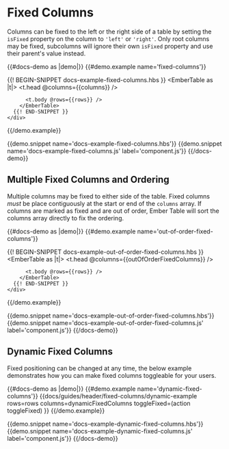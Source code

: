 # Fixed Columns

Columns can be fixed to the left or the right side of a table by setting the
`isFixed` property on the column to `'left'` or `'right'`. Only root columns
may be fixed, subcolumns will ignore their own `isFixed` property and use their
parent's value instead.

{{#docs-demo as |demo|}}
  {{#demo.example name='fixed-columns'}}
    <div class="demo-container small">
      {{! BEGIN-SNIPPET docs-example-fixed-columns.hbs }}
        <EmberTable as |t|>
          <t.head @columns={{columns}} />

          <t.body @rows={{rows}} />
        </EmberTable>
      {{! END-SNIPPET }}
    </div>
  {{/demo.example}}

  {{demo.snippet name='docs-example-fixed-columns.hbs'}}
  {{demo.snippet name='docs-example-fixed-columns.js' label='component.js'}}
{{/docs-demo}}

## Multiple Fixed Columns and Ordering

Multiple columns may be fixed to either side of the table. Fixed columns _must_
be place contiguously at the start or end of the `columns` array. If columns
are marked as fixed and are out of order, Ember Table will sort the columns
array directly to fix the ordering.

{{#docs-demo as |demo|}}
  {{#demo.example name='out-of-order-fixed-columns'}}
    <div class="demo-container small">
      {{! BEGIN-SNIPPET docs-example-out-of-order-fixed-columns.hbs }}
        <EmberTable as |t|>
          <t.head @columns={{outOfOrderFixedColumns}} />

          <t.body @rows={{rows}} />
        </EmberTable>
      {{! END-SNIPPET }}
    </div>
  {{/demo.example}}

  {{demo.snippet name='docs-example-out-of-order-fixed-columns.hbs'}}
  {{demo.snippet name='docs-example-out-of-order-fixed-columns.js' label='component.js'}}
{{/docs-demo}}

## Dynamic Fixed Columns

Fixed positioning can be changed at any time, the below example demonstrates how
you can make fixed columns toggleable for your users.

{{#docs-demo as |demo|}}
  {{#demo.example name='dynamic-fixed-columns'}}
    {{docs/guides/header/fixed-columns/dynamic-example
      rows=rows
      columns=dynamicFixedColumns
      toggleFixed=(action toggleFixed)
    }}
  {{/demo.example}}

  {{demo.snippet name='docs-example-dynamic-fixed-columns.hbs'}}
  {{demo.snippet name='docs-example-dynamic-fixed-columns.js' label='component.js'}}
{{/docs-demo}}
